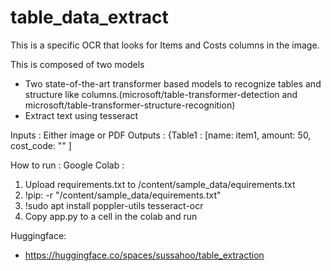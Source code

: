 # table_data_extract

This is a specific OCR that looks for Items and Costs columns in the image. 

This is composed of two models 

- Two state-of-the-art transformer based models to recognize tables and structure like columns.(microsoft/table-transformer-detection and microsoft/table-transformer-structure-recognition)
- Extract text using tesseract

Inputs : Either image or PDF
Outputs : {Table1 : [name: item1, amount: 50, cost_code: "" ]


How to run :
Google Colab : 
1. Upload requirements.txt to /content/sample_data/equirements.txt
2. !pip: -r "/content/sample_data/equirements.txt"
3. !sudo apt install poppler-utils tesseract-ocr
4. Copy app.py to a cell in the colab and run

Huggingface:
- https://huggingface.co/spaces/sussahoo/table_extraction





